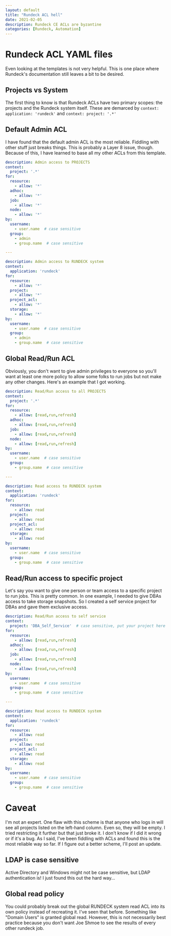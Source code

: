 ```yaml
---
layout: default
title: "Rundeck ACL hell"
date: 2021-02-05
description: Rundeck CE ACLs are byzantine
categories: [Rundeck, Automation]
---
```


# Rundeck ACL YAML files

Even looking at the templates is not very helpful. This is one place where Rundeck's documentation still leaves a bit to be desired.

## Projects vs System

The first thing to know is that Rundeck ACLs have two primary scopes: the projects and the Rundeck system itself. These are demarced by `context: application: 'rundeck'` and `context: project: '.*'`

## Default Admin ACL

I have found that the default admin ACL is the most reliable. Fiddling with other stuff just breaks things. This is probably a Layer 8 issue, though. Because of this, I have learned to base all my other ACLs from this template. 

```yaml
description: Admin access to PROJECTS
context:
  project: '.*' 
for:
  resource:
    - allow: '*' 
  adhoc:
    - allow: '*' 
  job: 
    - allow: '*' 
  node:
    - allow: '*' 
by:
  username:
    - user.name  # case sensitive
  group:
    - admin
    - group.name  # case sensitive

---

description: Admin access to RUNDECK system
context:
  application: 'rundeck'
for:
  resource:
    - allow: '*' 
  project:
    - allow: '*' 
  project_acl:
    - allow: '*' 
  storage:
    - allow: '*' 
by:
  username:
    - user.name  # case sensitive
  group:
    - admin
    - group.name  # case sensitive
```

## Global Read/Run ACL

Obviously, you don't want to give admin privileges to everyone so you'll want at least one more policy to allow some folks to run jobs but not make any other changes. Here's an example that I got working.

```yaml
description: Read/Run access to all PROJECTS
context:
  project: '.*' 
for:
  resource:
    - allow: [read,run,refresh]
  adhoc:
    - allow: [read,run,refresh]
  job: 
    - allow: [read,run,refresh]
  node:
    - allow: [read,run,refresh]
by:
  username:
    - user.name  # case sensitive
  group:
    - group.name  # case sensitive

---

description: Read access to RUNDECK system
context:
  application: 'rundeck'
for:
  resource:
    - allow: read
  project:
    - allow: read
  project_acl:
    - allow: read
  storage:
    - allow: read
by:
  username:
    - user.name  # case sensitive
  group:
    - group.name  # case sensitive
```    

## Read/Run access to specific project

Let's say you want to give one person or team access to a specific project to run jobs. This is pretty common. In one example, I needed to give DBAs access to take storage snapshots. So I created a self service project for DBAs and gave them exclusive access.

```yaml
description: Read/Run access to self service
context:
  project: 'DBA_Self_Service'  # case sensitive, put your project here
for:
  resource:
    - allow: [read,run,refresh]
  adhoc:
    - allow: [read,run,refresh]
  job: 
    - allow: [read,run,refresh]
  node:
    - allow: [read,run,refresh]
by:
  username:
    - user.name  # case sensitive
  group:
    - group.name  # case sensitive

---

description: Read access to RUNDECK system
context:
  application: 'rundeck'
for:
  resource:
    - allow: read
  project:
    - allow: read
  project_acl:
    - allow: read
  storage:
    - allow: read
by:
  username:
    - user.name  # case sensitive
  group:
    - group.name  # case sensitive
```

# Caveat

I'm not an expert. One flaw with this scheme is that anyone who logs in will see all projects listed on the left-hand column. Even so, they will be empty. I tried restricting it further but that just broke it. I don't know if I did it wrong or if it's a bug. As I said, I've been fiddling with ACLs and found this is the most reliable way so far. If I figure out a better scheme, I'll post an update. 

## LDAP is case sensitive

Active Directory and Windows might not be case sensitive, but LDAP authentication is! I just found this out the hard way... 

## Global read policy

You could probably break out the global RUNDECK system read ACL into its own policy instead of recreating it. I've seen that before. Something like "Domain Users" is granted global read. However, this is not necessarily best practice because you don't want Joe Shmoe to see the results of every other rundeck job. 




